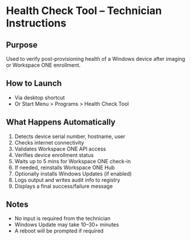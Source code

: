# Health Check Tool – Technician Instructions

## Purpose
Used to verify post-provisioning health of a Windows device after imaging or Workspace ONE enrollment.

## How to Launch
- Via desktop shortcut
- Or Start Menu > Programs > Health Check Tool

## What Happens Automatically
1. Detects device serial number, hostname, user
2. Checks internet connectivity
3. Validates Workspace ONE API access
4. Verifies device enrollment status
5. Waits up to 5 mins for Workspace ONE check-in
6. If needed, reinstalls Workspace ONE Hub
7. Optionally installs Windows Updates (if enabled)
8. Logs output and writes audit info to registry
9. Displays a final success/failure message

## Notes
- No input is required from the technician
- Windows Update may take 10–30+ minutes
- A reboot will be prompted if required
